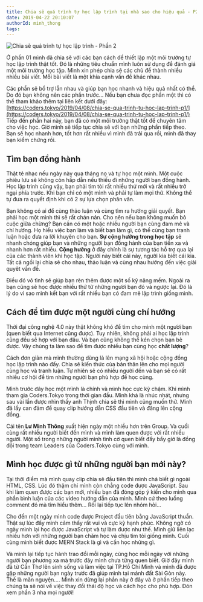 ```yaml
---
title: Chia sẽ quá trình tự học lập trình tại nhà sao cho hiệu quả - P2
date: 2019-04-22 20:10:07
authorId: minh_thong
tags:
---
```


![Chia sẽ quá trình tự học lập trình - Phần 2](https://res.cloudinary.com/djeghcumw/image/upload/f_auto/v1555939542/blog/macbook_resized.jpg)

Ở phần 01 mình đã chia sẽ với các bạn cách để thiết lập một môi trường tự học lập trình thật tốt. Đó là những tiêu chuẩn mình luôn sử dụng để đánh giá một môi trường học tập. Mình xin phép chia sẽ các chủ đề thành nhiều nhiều bài viết. Mỗi bài viết là một khía cạnh vấn đề khác nhau.

<!-- more -->

Các phần sẽ bổ trợ lẫn nhau và giúp bạn học nhanh và hiệu quả nhất có thể. Do đó bạn không nên các phần trước... Nếu bạn chưa đọc phần một thì có thể tham khảo thêm tại liên kết dưới đây:
[https://coders.tokyo/2019/04/08/chia-se-qua-trinh-tu-hoc-lap-trinh-p1/](https://coders.tokyo/2019/04/08/chia-se-qua-trinh-tu-hoc-lap-trinh-p1/)
Tiếp đến phần hai này, bạn đã có một môi trường thật tốt để chuyên tâm cho việc học. Giờ mình sẽ tiếp tục chia sẽ với bạn những phần tiếp theo. Bạn sẽ học nhanh hơn, tốt hơn rất nhiều vì mình đã trải qua rồi, mình đã thay bạn kiểm chứng rồi.

## Tìm bạn đồng hành

Thật tẻ nhạc nếu ngày này qua tháng nọ và tự học một mình. Một cuộc phiêu lưu sẽ không còn hấp dẫn nếu thiếu đi những người bạn đồng hành. Học lập trình cũng vậy, bạn phải tìm tòi rất nhiều thứ mới và rất nhiều trở ngại phía trước. Khi bạn chỉ có một mình và phải tự làm mọi thứ. Không thể tự đưa ra quyết định khi có 2 sự lựa chọn phân vân.

Bạn không có ai để cùng thảo luận và cùng tìm ra hướng giải quyết. Bạn phải học một mình thì sẽ rất chán nản. Cho nên nếu bạn không muốn bỏ cuộc giữa chừng? Bạn cần có một hoặc nhiều người bạn cùng đam mê và chí hướng. Họ hiểu việc bạn làm và biết bạn làm gì, có thể cùng bạn tranh luận hoặc đưa ra lời khuyên cho bạn.
**Sự cộng hưởng trong học tập** sẽ nhanh chóng giúp bạn và những người bạn đồng hành của bạn tiến xa và nhanh hơn rất nhiều. **Cộng hưởng** ở đây chính là sự tương tác hỗ trợ qua lại của các thành viên khi học tập. Người này biết cái này, người kia biết cái kia. Tất cả ngồi lại chia sẽ cho nhau, thảo luận và cùng nhau hướng đến việc giải quyêt vấn đề.

Điều đó vô tình sẽ giúp bạn rèn thêm được một số kỹ năng mềm. Ngoài ra bạn cũng sẽ học được nhiều thứ từ những người bạn đó và ngược lại. Đó là lý do vì sao mình kết bạn với rất nhiều bạn có đam mê lập trình giống mình.

## Cách để tìm được một người cùng chí hướng

Thời đại công nghệ 4.0 này thật không khó để tìm cho mình một người bạn (quen biết qua Internet cũng được). Tuy nhiên, không phải ai học lập trình cũng đều sẽ hợp với bạn đâu. Và bạn cũng không thể kén chọn bạn bè được. Vậy chúng ta làm sao để tìm được nhiều bạn cùng học **chất lượng**?

Cách đơn giản mà mình thường dùng là lên mạng xã hội hoặc cộng đồng học lập trình nào đấy. Chia sẽ kiến thức của bản thân lên cho mọi người cùng học và tranh luận. Tự nhiên sẽ có nhiều người đến và bạn sẽ có rất nhiều cơ hội để tìm những người bạn phù hợp để học cùng.

Mình trước đây học một mình là chính và mình học cực kỳ chậm. Khi mình tham gia Coders.Tokyo trong thời gian đầu. Mình khá là nhúc nhát, nhưng sau vài lần được nhìn thấy anh Thịnh chia sẽ thì mình cũng muốn thử. Mình đã lấy can đảm để quay clip hướng dẫn CSS đầu tiên và đăng lên cộng đồng.

Cái tên **Lư Minh Thông** xuất hiện ngày một nhiều hơn trên Group. Và cuối cùng rất nhiều người biết đến mình và mình làm quen được với rất nhiều người. Một số trong những người mình tình cờ quen biết đấy bầy giờ là đồng đội trong team Leaders của Coders.Tokyo cùng với mình.

## Mình học được gì từ những người bạn mới này?

Tại thời điểm mà mình quay clip chia sẽ đầu tiên thì mình chả biết gì ngoài HTML, CSS. Lúc đó thậm chí mình còn chẳng code được JavaScript. Sau khi làm quen được các bạn mới, nhiều bạn đã đóng góp ý kiến cho mình qua phần bình luận của các video hướng dẫn của mình. Mình cứ theo luồng comment đó mà tìm hiểu thêm… Rồi lại tiếp tục lên nhóm hỏi…

Cho đến một ngày mình code được Project đầu tiên bằng JavaScript thuần. Thật sự lúc đấy mình cảm thấy rất vui và cực kỳ hạnh phúc. Không ngờ có ngày mình lại học được JavaScript và tự làm được như thế. Mình giữ liên lạc nhiều hơn với những người bạn chăm học và chịu tìm tòi giống mình. Cuối cùng mình biết được MERN Stack là gì và cần học những gì.

Và mình lại tiếp tục hành trao đổi mỗi ngày, cùng học mỗi ngày với những người bạn phương xa mà trước đây mình chưa từng quen biết. Giờ đây mình đã từ Cần Thơ lên sinh sống và làm việc tại TP.Hồ Chí Minh và mình đã được gặp những người bạn ngày trước đã giúp mình tại mảnh đất Sài Gòn này. Thế là mãn nguyện….
Mình xin dừng lại phần này ở đây và ở phần tiếp theo chúng ta sẽ nói về việc thay đổi thái độ học và cách học cho phù hợp. Đón xem phần 3 nha mọi người!
